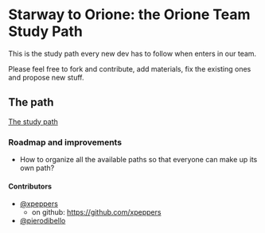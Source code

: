 # Starway to Orione: the Orione Team Study Path

This is the study path every new dev has to follow when enters in our team.

Please feel free to fork and contribute, add materials, fix the existing ones and propose new stuff.

## The path
[The study path](/study-path)

### Roadmap and improvements
* How to organize all the available paths so that everyone can make up its own path?

#### Contributors
* [@xpeppers](https://twitter.com/xpeppers)
  * on github: https://github.com/xpeppers
* [@pierodibello](http://twitter.com/pierodibello)
